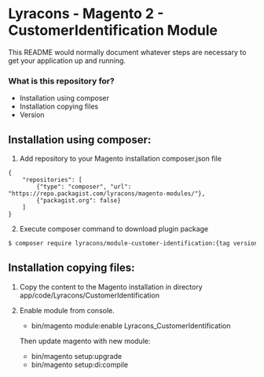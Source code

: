 # Lyracons - Magento 2 - CustomerIdentification Module #

This README would normally document whatever steps are necessary to get your application up and running.

### What is this repository for? ###

* Installation using composer
* Installation copying files
* Version

## Installation using composer:

1. Add repository to your Magento installation composer.json file

```
{
    "repositories": [
        {"type": "composer", "url": "https://repo.packagist.com/lyracons/magento-modules/"},
        {"packagist.org": false}
    ]
}
```

2. Execute composer command to download plugin package

```sh
$ composer require lyracons/module-customer-identification:{tag version}
```

## Installation copying files:

1. Copy the content to the Magento installation in directory app/code/Lyracons/CustomerIdentification

2. Enable module from console.

	  - bin/magento module:enable Lyracons_CustomerIdentification

    Then update magento with new module:

      - bin/magento setup:upgrade
      - bin/magento setup:di:compile
